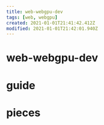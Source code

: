 ```yaml
---
title: web-webgpu-dev
tags: [web, webgpu]
created: 2021-01-01T21:41:42.412Z
modified: 2021-01-01T21:42:01.940Z
---
```


# web-webgpu-dev

# guide

# pieces

